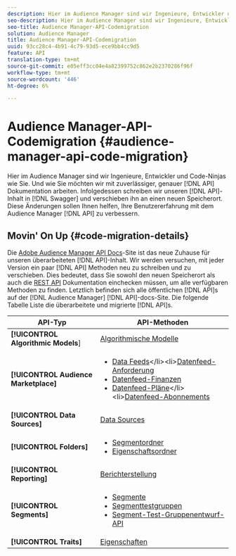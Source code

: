 ```yaml
---
description: Hier im Audience Manager sind wir Ingenieure, Entwickler und Code-Ninjas wie Sie. Und wie Sie möchten wir mit zuverlässiger, genauer API-Dokumentation arbeiten. Daher schreiben wir unseren API-Inhalt in Swagger neu und verschieben ihn an einen neuen Speicherort. Diese Änderungen sollen Ihnen helfen, Ihre Benutzererfahrung mit dem Audience Manager-API-Code zu verbessern.
seo-description: Hier im Audience Manager sind wir Ingenieure, Entwickler und Code-Ninjas wie Sie. Und wie Sie möchten wir mit zuverlässiger, genauer API-Dokumentation arbeiten. Daher schreiben wir unseren API-Inhalt in Swagger neu und verschieben ihn an einen neuen Speicherort. Diese Änderungen sollen Ihnen helfen, Ihre Benutzererfahrung mit dem Audience Manager-API-Code zu verbessern.
seo-title: Audience Manager-API-Codemigration
solution: Audience Manager
title: Audience Manager-API-Codemigration
uuid: 93cc28c4-4b91-4c79-93d5-ece9bb4cc9d5
feature: API
translation-type: tm+mt
source-git-commit: e05eff3cc04e4a82399752c862e2b2370286f96f
workflow-type: tm+mt
source-wordcount: '446'
ht-degree: 6%

---
```



# Audience Manager-API-Codemigration {#audience-manager-api-code-migration}

Hier im Audience Manager sind wir Ingenieure, Entwickler und Code-Ninjas wie Sie. Und wie Sie möchten wir mit zuverlässiger, genauer [!DNL API] Dokumentation arbeiten. Infolgedessen schreiben wir unseren [!DNL API]-Inhalt in [!DNL Swagger] und verschieben ihn an einen neuen Speicherort. Diese Änderungen sollen Ihnen helfen, Ihre Benutzererfahrung mit dem Audience Manager [!DNL API] zu verbessern.

## Movin&#39; On Up {#code-migration-details}

<!-- api-swagger-migration.xml -->

Die [Adobe Audience Manager API Docs](https://bank.demdex.com/portal/swagger/index.html)-Site ist das neue Zuhause für unseren überarbeiteten [!DNL API]-Inhalt. Wir werden versuchen, mit jeder Version ein paar [!DNL API] Methoden neu zu schreiben und zu verschieben. Dies bedeutet, dass Sie sowohl den neuen Speicherort als auch die [REST API](../api/rest-api-main/rest-api-main.md) Dokumentation einchecken müssen, um alle verfügbaren Methoden zu finden. Letztlich befinden sich alle öffentlichen [!DNL API]s auf der [!DNL Audience Manager] [!DNL API]-docs-Site. Die folgende Tabelle Liste die überarbeitete und migrierte [!DNL API]s.

<!--

<table id="table_CD3C244CB02C48C898745FB982EC828C"> 
 <thead> 
  <tr> 
   <th colname="col1" class="entry"> API Type </th> 
   <th colname="col2" class="entry"> API Methods </th> 
  </tr> 
 </thead>
 <tbody>
 <tr> 
   <td colname="col1"> <p> <b>Algorithmic Models</b> </p> </td> 
   <td colname="col2"> <p> <a href="https://bank.demdex.com/portal/swagger/index.html#/Algorithmic_Models_API" format="https" scope="external"> Algorithmic Models</a> </p> </td> 
  </tr> 
  <tr> 
   <td colname="col1"> <p> <b>Audience Marketplace</b> </p> </td> 
   <td colname="col2"> <p> 
     <ul id="ul_4CFB3FAAC0B04E5AADD80E7D7FAF2722"> 
      <li id="li_50EE5F6B2278480E9FEA04AD51664F9D"> <a href="https://bank.demdex.com/portal/swagger/index.html#!/?f=Data_Feed_API" format="https" scope="external"> Data Feeds</a> </li> 
      <li id="li_5D372E3819014AB78C12048A9A2DC89F"> <a href="https://bank.demdex.com/portal/swagger/index.html#!/Data_Feed_Request_API/" format="https" scope="external"> Data Feed Request</a> </li> 
      <li id="li_0582688D08C346C68B81D86A5C46E053"> <a href="https://bank.demdex.com/portal/swagger/index.html#!/?f=Data_Feed_Finance_API" format="https" scope="external"> Data Feed Finance</a> </li> 
      <li id="li_C1C1CB42D6A74803B4672F6EE2D2D08C"> <a href="https://bank.demdex.com/portal/swagger/index.html#!/?f=Data_Feed_Plans_API" format="https" scope="external"> Data Feed Plans</a> </li> 
      <li id="li_D8F9D791D0824287B9D0B0585E3106AB"> <a href="https://bank.demdex.com/portal/swagger/index.html#!/Data_Feed_Subscription_API" format="https" scope="external"> Data Feed Subscriptions</a> </li> 
     </ul> </p> </td> 
  </tr> 
  <tr> 
   <td colname="col1"> <p> <b>Data Source</b> </p> </td> 
   <td colname="col2"> <p> <a href="https://bank.demdex.com/portal/swagger/index.html#!/Data_Source_API" format="https" scope="external"> Data Sources</a> </p> </td> 
  </tr> 
   <td colname="col1"> <p> <b>Derived Signals</b> </p> </td> 
   <td colname="col2"> <p> <a href="https://bank.demdex.com/portal/swagger/index.html#/Derived_Signals_API" format="https" scope="external"> Derived Signals</a> </p> </td> 
  </tr>   
  <tr> 
   <td colname="col1"> <p> <b>Folders</b> </p> </td> 
   <td colname="col2"> <p> 
     <ul id="ul_FD05673B372141F3B0EF2C79A338F744"> 
      <li id="li_5D16FCAF6F0E411694A1CFBE9571BDAC"> <a href="https://bank.demdex.com/portal/swagger/index.html#!/Segment_Folder_API" format="https" scope="external"> Segment Folders</a> </li> 
      <li id="li_5DC088C0F8CA4FC193248366C8400030"> <a href="https://bank.demdex.com/portal/swagger/index.html#!/Trait_Folder_API" scope="external" format="https"> Trait Folders</a> </li> 
     </ul> </p> </td> 
  </tr> 
  <tr> 
   <td colname="col1"> <p> <b>Reporting</b> </p> </td> 
   <td colname="col2"> <p> <a href="https://bank.demdex.com/portal/swagger/index.html#!/Reporting_API" format="https" scope="external"> Reporting</a> </p> </td> 
  </tr> 
  <tr> 
   <td colname="col1"> <p> <b>Segments</b> </p> </td> 
   <td colname="col2"> <p> 
     <ul id="ul_098B0655653D4846B70349A35A055C19"> 
      <li id="li_41A3003BF41147969BC88D4F12A5C1BB"> <a href="https://bank.demdex.com/portal/swagger/index.html#!/Segments_API" format="https" scope="external"> Segments</a> </li> 
      <li id="li_22A858D377634D88AE58BE2CE924169C"> <a href="https://bank.demdex.com/portal/swagger/index.html#!/Segment_Test_Group_API/" format="https" scope="external"> Segment Test Groups</a> </li> 
      <li id="li_2B505A1B43CF4B29A0336106C321E7FD"> <a href="https://bank.demdex.com/portal/swagger/index.html#!/Segment_Test_Group_Draft_API/" format="https" scope="external"> Segment Test Group Draft API</a> </li> 
     </ul> </p> </td> 
  </tr> 
  <tr> 
   <td colname="col1"> <p> <b>Traits</b> </p> </td> 
   <td colname="col2"> <p> <a href="https://bank.demdex.com/portal/swagger/index.html#!/Traits_API" format="https" scope="external"> Traits</a> </p> </td> 
  </tr>
 </tbody>
</table>

-->


| API-Typ | API-Methoden |
---------|----------
| **[!UICONTROL Algorithmic Models**] | [Algorithmische Modelle](https://bank.demdex.com/portal/swagger/index.html#/Algorithmic_Models_API) |
| **[!UICONTROL Audience Marketplace]** | <ul><li>[Data Feeds](https://bank.demdex.com/portal/swagger/index.html#/Audience%20Marketplace%20Buyer%20API/get_available_data_feeds_)</li><li>[Datenfeed-Anforderung](https://bank.demdex.com/portal/swagger/index.html#/Audience%20Marketplace%20Buyer%20API/post_available_data_feeds__dataSourceId__requests)</li><li>[Datenfeed-Finanzen](https://bank.demdex.com/portal/swagger/index.html#/Audience%20Marketplace%20Finance%20API/get_data_feeds_billing_report)</li><li>[Datenfeed-Pläne](https://bank.demdex.com/portal/swagger/index.html#/Audience%20Marketplace%20Seller%20API/get_data_feeds__dataSourceId__plans_)</li><li>[Datenfeed-Abonnements](https://bank.demdex.com/portal/swagger/index.html#/Audience%20Marketplace%20Seller%20API/get_data_feeds__dataSourceId__subscriptions)</li></ul> |
| **[!UICONTROL Data Sources]** | [Data Sources ](https://bank.demdex.com/portal/swagger/index.html#/Data_Source_API) |
| **[!UICONTROL Folders]** | <ul><li>[Segmentordner](https://bank.demdex.com/portal/swagger/index.html#/Segment_Folder_API)</li><li>[Eigenschaftsordner](https://bank.demdex.com/portal/swagger/index.html#/Trait%20Folder%20API)</li></ul> |
| **[!UICONTROL Reporting]** | [Berichterstellung](https://bank.demdex.com/portal/swagger/index.html#/Reporting%20API) |
| **[!UICONTROL Segments]** | <ul><li>[Segmente ](https://bank.demdex.com/portal/swagger/index.html#/Segments%20API)</li><li>[Segmenttestgruppen](https://bank.demdex.com/portal/swagger/index.html#/Segment%20Test%20Group%20API)</li><li>[Segment-Test-Gruppenentwurf-API](https://bank.demdex.com/portal/swagger/index.html#/Segment%20Test%20Group%20API/post_segment_test_groups_drafts)</li></ul> |
| **[!UICONTROL Traits]** | [Eigenschaften ](https://bank.demdex.com/portal/swagger/index.html#/Traits%20API) |